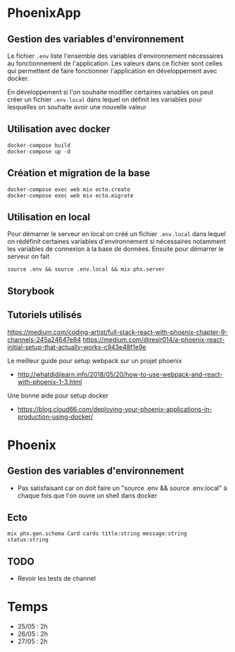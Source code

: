 # PhoenixApp

## Gestion des variables d'environnement

Le fichier `.env` liste l'ensemble des variables d'environnement nécessaires au fonctionnement de l'application. Les valeurs dans ce fichier sont celles qui permettent de faire fonctionner l'application en développement avec docker.

En développement si l'on souhaite modifier certaines variables on peut créer un fichier `.env.local` dans lequel on définit les variables pour lesquelles on souhaite avoir une nouvelle valeur

## Utilisation avec docker

    docker-compose build
    docker-compose up -d

## Création et migration de la base

    docker-compose exec web mix ecto.create
    docker-compose exec web mix ecto.migrate

## Utilisation en local

Pour démarrer le serveur en local on créé un fichier `.env.local` dans lequel on rédéfinit certaines variables d'environnement si nécessaires notamment les variables de connexion à la base de données. Ensuite pour démarrer le serveur on fait

    source .env && source .env.local && mix phx.server

## Storybook

## Tutoriels utilisés

https://medium.com/coding-artist/full-stack-react-with-phoenix-chapter-9-channels-245a24647e84
https://medium.com/@resir014/a-phoenix-react-initial-setup-that-actually-works-c943e48f1e9e

Le meilleur guide pour setup webpack sur un projet phoenix

* http://whatdidilearn.info/2018/05/20/how-to-use-webpack-and-react-with-phoenix-1-3.html

Une bonne aide pour setup docker

* https://blog.cloud66.com/deploying-your-phoenix-applications-in-production-using-docker/

# Phoenix

## Gestion des variables d'environnement

* Pas satisfaisant car on doit faire un "source .env && source .env.local" à chaque fois que l'on ouvre un shell dans docker

## Ecto

    mix phx.gen.schema Card cards title:string message:string status:string

## TODO

* Revoir les tests de channel

# Temps

* 25/05 : 2h
* 26/05 : 2h
* 27/05 : 2h
